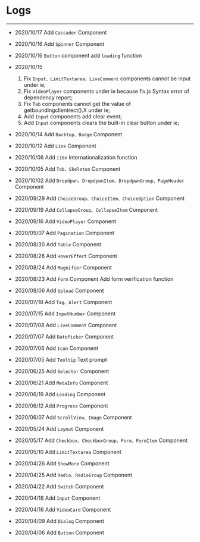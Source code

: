 # Logs

---

- 2020/10/17 Add `Cascader` Component
- 2020/10/16 Add `Spinner` Component
- 2020/10/16 `Button` component add `loading` function
- 2020/10/15

  1. Fix `Input、LimitTextarea、LiveComment` components cannot be input under ie;
  2. Fix `VideoPlayer` components under ie because flv.js Syntax error of dependency report;
  3. Fix `Tab` components cannot get the value of getboundingclientrect().X under ie;
  4. Add `Input` components add clear event;
  5. Add `Input` components clears the built-in clear button under ie;

- 2020/10/14 Add `Backtop、Badge` Component
- 2020/10/12 Add `Link` Component
- 2020/10/06 Add `i18n` Internationalization function
- 2020/10/05 Add `Tab、Skeleton` Component
- 2020/10/02 Add `Dropdpwn、DropdpwnItem、DropdpwnGroup、PageHeader` Component
- 2020/09/29 Add `ChoiceGroup、ChoiceItem、ChoiceOption` Component
- 2020/09/19 Add `CollapseGroup、CollapseItem` Component
- 2020/09/16 Add `VideoPlayer` Component
- 2020/09/07 Add `Pagination` Component
- 2020/08/30 Add `Table` Component
- 2020/08/26 Add `HoverEffect` Component
- 2020/08/24 Add `Magnifier` Component
- 2020/08/23 Add `Form` Component Add form verification function
- 2020/08/06 Add `Upload` Component
- 2020/07/18 Add `Tag、Alert` Component
- 2020/07/15 Add `InputNumber` Component
- 2020/07/08 Add `LiveComment` Component
- 2020/07/07 Add `DatePicker` Component
- 2020/07/06 Add `Icon` Component
- 2020/07/05 Add `Tooltip` Text prompt
- 2020/06/25 Add `Selector` Component
- 2020/06/21 Add `MetaInfo` Component
- 2020/06/19 Add `Loading` Component
- 2020/06/12 Add `Progress` Component
- 2020/06/07 Add `ScrollView、Image` Component
- 2020/05/24 Add `Layout` Component
- 2020/05/17 Add `Checkbox、CheckboxGroup、Form、FormItem` Component
- 2020/05/10 Add `LimitTextarea` Component
- 2020/04/26 Add `ShowMore` Component
- 2020/04/25 Add `Radio、RadioGroup` Component
- 2020/04/22 Add `Switch` Component
- 2020/04/18 Add `Input` Component
- 2020/04/16 Add `VideoCard` Component
- 2020/04/09 Add `Dialog` Component
- 2020/04/06 Add `Button` Component
